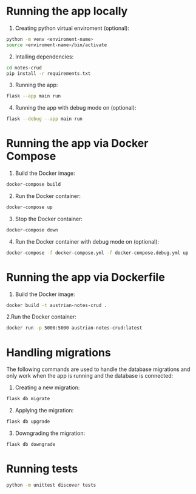 Running the app locally
=============
1. Creating python virtual enviroment (optional):
```bash
python -m venv <enviroment-name>
source <enviroment-name>/bin/activate
```

2. Intalling dependencies:
```bash
cd notes-crud
pip install -r requirements.txt
```

3. Running the app:
```bash
flask --app main run
```

4. Running the app with debug mode on (optional):
```bash
flask --debug --app main run
```

Running the app via Docker Compose
=============
1. Build the Docker image:
```bash
docker-compose build
```

2. Run the Docker container:
```bash
docker-compose up
```

3. Stop the Docker container:
```bash
docker-compose down
```

4. Run the Docker container with debug mode on (optional):
```bash
docker-compose -f docker-compose.yml -f docker-compose.debug.yml up
```

Running the app via Dockerfile
=============

1. Build the Docker image:
```bash
docker build -t austrian-notes-crud .
```

2.Run the Docker container:
```bash
docker run -p 5000:5000 austrian-notes-crud:latest
```

Handling migrations
=============
The following commands are used to handle the database migrations and only work when the app is running and the database is connected:

1. Creating a new migration:
```bash
flask db migrate
```

2. Applying the migration:
```bash
flask db upgrade
```

3. Downgrading the migration:
```bash
flask db downgrade
```

Running tests
=============
```bash
python -m unittest discover tests
```
